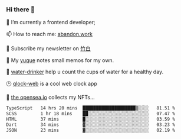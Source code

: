 ### Hi there 👋

<!--
**Alfxjx/Alfxjx** is a ✨ _special_ ✨ repository because its `README.md` (this file) appears on your GitHub profile.

Here are some ideas to get you started:

- 🔭 I’m currently working on ...
- 🌱 I’m currently learning ...
- 👯 I’m looking to collaborate on ...
- 🤔 I’m looking for help with ...
- 💬 Ask me about ...
- 📫 How to reach me: ...
- 😄 Pronouns: ...
- ⚡ Fun fact: ...
-->
🔭  I’m currently a frontend developer;

📫  How to reach me: [abandon.work](https://www.abandon.work/)

🎉  Subscribe my newsletter on [竹白](https://alfxjx.zhubai.love/)

🌱  My [yuque](https://www.yuque.com/alfxjx) notes small memos for my own.

🥤  [water-drinker](https://weldingboys.vercel.app/water) help u count the cups of water for a healthy day.

🕑  [qlock-web](https://qlock-web.vercel.app) is a cool web clock app

🌊  [the opensea.io](https://opensea.io/assets/0x495f947276749ce646f68ac8c248420045cb7b5e/29433830147332339639115006737701029562687338063458078299874716625823015632897) collects my NFTs...

<!--START_SECTION:waka-->

```txt
TypeScript   14 hrs 20 mins  ████████████████████▒░░░░   81.51 %
SCSS         1 hr 18 mins    ██░░░░░░░░░░░░░░░░░░░░░░░   07.47 %
HTML         37 mins         █░░░░░░░░░░░░░░░░░░░░░░░░   03.59 %
Dart         34 mins         ▓░░░░░░░░░░░░░░░░░░░░░░░░   03.23 %
JSON         23 mins         ▓░░░░░░░░░░░░░░░░░░░░░░░░   02.19 %
```

<!--END_SECTION:waka-->

